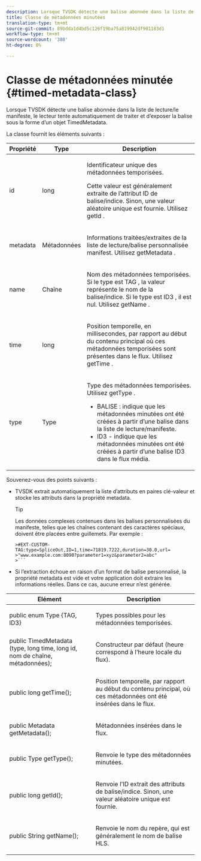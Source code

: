 ```yaml
---
description: Lorsque TVSDK détecte une balise abonnée dans la liste de lecture/le manifeste, le lecteur tente automatiquement de traiter et d’exposer la balise sous la forme d’un objet TimedMetadata.
title: Classe de métadonnées minutées
translation-type: tm+mt
source-git-commit: 89bdda1d4bd5c126f19ba75a819942df901183d1
workflow-type: tm+mt
source-wordcount: '388'
ht-degree: 0%

---
```



# Classe de métadonnées minutée {#timed-metadata-class}

Lorsque TVSDK détecte une balise abonnée dans la liste de lecture/le manifeste, le lecteur tente automatiquement de traiter et d’exposer la balise sous la forme d’un objet TimedMetadata.

La classe fournit les éléments suivants :

<table id="table_FFC56AC5B1E04DA99C9309C0223ABA90"> 
 <thead> 
  <tr> 
   <th colname="col1" class="entry"><b> Propriété </b></th> 
   <th colname="col02" class="entry"> <b> Type  </b></th> 
   <th colname="col2" class="entry"> <b> Description  </b> </th> 
  </tr> 
 </thead>
 <tbody> 
  <tr> 
   <td colname="col1"> <span class="codeph"> id  </span> </td> 
   <td colname="col02"> long </td> 
   <td colname="col2"> <p>Identificateur unique des métadonnées temporisées. </p> <p>Cette valeur est généralement extraite de l’attribut ID de balise/indice. Sinon, une valeur aléatoire unique est fournie. Utilisez <span class="codeph"> getId </span>. </p> </td> 
  </tr> 
  <tr> 
   <td colname="col1"> <span class="codeph"> metadata  </span> </td> 
   <td colname="col02"> Métadonnées </td> 
   <td colname="col2"> <p>Informations traitées/extraites de la liste de lecture/balise personnalisée manifest. Utilisez <span class="codeph"> getMetadata </span>. </p> </td> 
  </tr> 
  <tr> 
   <td colname="col1"> <span class="codeph"> name </span> </td> 
   <td colname="col02"> Chaîne </td> 
   <td colname="col2"> <p>Nom des métadonnées temporisées. Si le type est <span class="codeph"> TAG </span>, la valeur représente le nom de la balise/indice. Si le type est <span class="codeph"> ID3 </span>, il est nul. Utilisez <span class="codeph"> getName </span>. </p> </td> 
  </tr> 
  <tr> 
   <td colname="col1"> <span class="codeph"> time  </span> </td> 
   <td colname="col02"> long </td> 
   <td colname="col2"> <p>Position temporelle, en millisecondes, par rapport au début du contenu principal où ces métadonnées temporisées sont présentes dans le flux. Utilisez <span class="codeph"> getTime </span>. </p> </td> 
  </tr> 
  <tr> 
   <td colname="col1"> <span class="codeph"> type  </span> </td> 
   <td colname="col02"> Type </td> 
   <td colname="col2"> <p>Type des métadonnées temporisées. Utilisez <span class="codeph"> getType </span>. 
     <ul id="ul_70FBFB33E9F846D8B38592560CCE9560"> 
      <li id="li_739D30561BFB4D9B97DF212E4880BA2C">BALISE : indique que les métadonnées minutées ont été créées à partir d’une balise dans la liste de lecture/manifeste. </li> 
      <li id="li_E785E1DEF1CC4D9DBE7764E5D05EFAFC">ID3 - indique que les métadonnées minutées ont été créées à partir d’une balise ID3 dans le flux média. </li> 
     </ul> </p> </td> 
  </tr> 
 </tbody> 
</table>

<!--<a id="section_737CC47997F74F80A3C5C6171ADE120E"></a>-->

Souvenez-vous des points suivants :

* TVSDK extrait automatiquement la liste d’attributs en paires clé-valeur et stocke les attributs dans la propriété metadata.

   >[!TIP]
   >
   >Les données complexes contenues dans les balises personnalisées du manifeste, telles que les chaînes contenant des caractères spéciaux, doivent être placées entre guillemets. Par exemple :
   >
   >
   ```
   >#EXT-CUSTOM-TAG:type=SpliceOut,ID=1,time=71819.7222,duration=30.0,url= 
   >"www.example.com:8090?parameter1=xyz&parameter2=abc"
   >```

* Si l’extraction échoue en raison d’un format de balise personnalisé, la propriété metadata est vide et votre application doit extraire les informations réelles. Dans ce cas, aucune erreur n’est générée.

<table id="table_1BAE98BF23F641A3A5709EBE37B327F6"> 
 <thead> 
  <tr> 
   <th colname="col1" class="entry"> <b>Elément  </b></th> 
   <th colname="col2" class="entry"> <b>Description</b></th> 
  </tr> 
 </thead>
 <tbody> 
  <tr> 
   <td colname="col1"> <span class="codeph"> public enum Type {TAG, ID3}  </span> </td> 
   <td colname="col2"> <p>Types possibles pour les métadonnées temporisées. </p> </td> 
  </tr> 
  <tr> 
   <td colname="col1"> <span class="codeph"> public TimedMetadata (type, long time, long id, nom de chaîne, métadonnées);  </span> </td> 
   <td colname="col2"> <p>Constructeur par défaut (heure correspond à l’heure locale du flux). </p> </td> 
  </tr> 
  <tr> 
   <td colname="col1"> <span class="codeph"> public long getTime();  </span> </td> 
   <td colname="col2"> <p>Position temporelle, par rapport au début du contenu principal, où ces métadonnées ont été insérées dans le flux. </p> </td> 
  </tr> 
  <tr> 
   <td colname="col1"> <span class="codeph"> public Metadata getMetadata();  </span> </td> 
   <td colname="col2"> <p>Métadonnées insérées dans le flux. </p> </td> 
  </tr> 
  <tr> 
   <td colname="col1"> <span class="codeph"> public Type getType();  </span> </td> 
   <td colname="col2"> <p>Renvoie le type des métadonnées minutées. </p> </td> 
  </tr> 
  <tr> 
   <td colname="col1"> <span class="codeph"> public long getId();  </span> </td> 
   <td colname="col2"> <p>Renvoie l’ID extrait des attributs de balise/indice. Sinon, une valeur aléatoire unique est fournie. </p> </td> 
  </tr> 
  <tr> 
   <td colname="col1"> <span class="codeph"> public String getName();  </span> </td> 
   <td colname="col2"> <p>Renvoie le nom du repère, qui est généralement le nom de balise HLS. </p> </td> 
  </tr> 
 </tbody> 
</table>